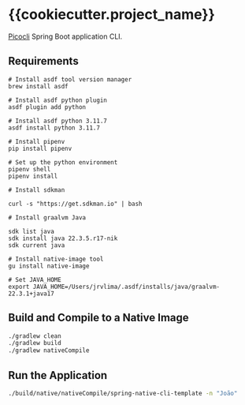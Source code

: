 # {{cookiecutter.project_name}}

[Picocli](https://picocli.info/#_spring_boot_example) Spring Boot application CLI.

## Requirements

```shell
# Install asdf tool version manager
brew install asdf

# Install asdf python plugin
asdf plugin add python

# Install asdf python 3.11.7
asdf install python 3.11.7

# Install pipenv
pip install pipenv

# Set up the python environment
pipenv shell
pipenv install

# Install sdkman

curl -s "https://get.sdkman.io" | bash

# Install graalvm Java

sdk list java
sdk install java 22.3.5.r17-nik
sdk current java

# Install native-image tool
gu install native-image

# Set JAVA_HOME
export JAVA_HOME=/Users/jrvlima/.asdf/installs/java/graalvm-22.3.1+java17
```

## Build and Compile to a Native Image

```bash
./gradlew clean
./gradlew build
./gradlew nativeCompile
```

## Run the Application

```bash
./build/native/nativeCompile/spring-native-cli-template -n "João"
```
